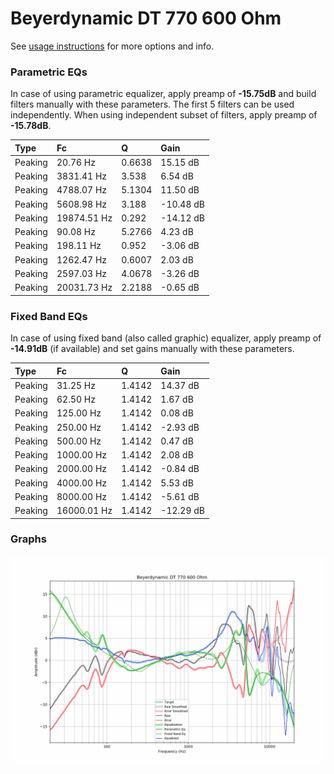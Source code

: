# Beyerdynamic DT 770 600 Ohm
See [usage instructions](https://github.com/jaakkopasanen/AutoEq#usage) for more options and info.

### Parametric EQs
In case of using parametric equalizer, apply preamp of **-15.75dB** and build filters manually
with these parameters. The first 5 filters can be used independently.
When using independent subset of filters, apply preamp of **-15.78dB**.

| Type    | Fc          |      Q | Gain      |
|:--------|:------------|:-------|:----------|
| Peaking | 20.76 Hz    | 0.6638 | 15.15 dB  |
| Peaking | 3831.41 Hz  | 3.538  | 6.54 dB   |
| Peaking | 4788.07 Hz  | 5.1304 | 11.50 dB  |
| Peaking | 5608.98 Hz  | 3.188  | -10.48 dB |
| Peaking | 19874.51 Hz | 0.292  | -14.12 dB |
| Peaking | 90.08 Hz    | 5.2766 | 4.23 dB   |
| Peaking | 198.11 Hz   | 0.952  | -3.06 dB  |
| Peaking | 1262.47 Hz  | 0.6007 | 2.03 dB   |
| Peaking | 2597.03 Hz  | 4.0678 | -3.26 dB  |
| Peaking | 20031.73 Hz | 2.2188 | -0.65 dB  |

### Fixed Band EQs
In case of using fixed band (also called graphic) equalizer, apply preamp of **-14.91dB**
(if available) and set gains manually with these parameters.

| Type    | Fc          |      Q | Gain      |
|:--------|:------------|:-------|:----------|
| Peaking | 31.25 Hz    | 1.4142 | 14.37 dB  |
| Peaking | 62.50 Hz    | 1.4142 | 1.67 dB   |
| Peaking | 125.00 Hz   | 1.4142 | 0.08 dB   |
| Peaking | 250.00 Hz   | 1.4142 | -2.93 dB  |
| Peaking | 500.00 Hz   | 1.4142 | 0.47 dB   |
| Peaking | 1000.00 Hz  | 1.4142 | 2.08 dB   |
| Peaking | 2000.00 Hz  | 1.4142 | -0.84 dB  |
| Peaking | 4000.00 Hz  | 1.4142 | 5.53 dB   |
| Peaking | 8000.00 Hz  | 1.4142 | -5.61 dB  |
| Peaking | 16000.01 Hz | 1.4142 | -12.29 dB |

### Graphs
![](./Beyerdynamic%20DT%20770%20600%20Ohm.png)
